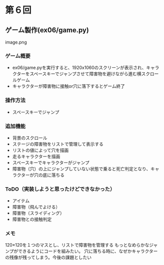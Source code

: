 # 第６回
## ゲーム製作(ex06/game.py)
image.png
### ゲーム概要
- ex06/game.pyを実行すると、1920x1060のスクリーンが表示され、キャラクターをスペースキーでジャンプさせて障害物を避けながら進む横スクロールゲーム
- キャラクターが障害物に接触or穴に落下するとゲーム終了
### 操作方法
- スペースキーでジャンプ
### 追加機能
- 背景のスクロール
- ステージの障害物をリストで管理して表示する
- リストの値によって穴を描画
- 走るキャラクターを描画
- スペースキーでキャラクターがジャンプ
- 障害物（穴）の上にジャンプしていない状態で乗ると死亡判定となり、キャラクターが穴の底に落ちる
### ToDO（実装しようと思ったけどできなかった）
- アイテム
- 障害物（飛んでよける）
- 障害物（スライディング）
- 障害物との接触判定
### メモ
120×120を１つのマスとし、リストで障害物を管理する
もっとなめらかなジャンプができるようにコードを組みたい。
穴に落ちる時に、なぜかキャラクターの残像が残ってしまう。今後の課題としたい
